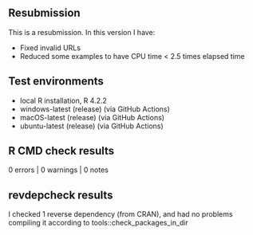 ## Resubmission
This is a resubmission. In this version I have:

* Fixed invalid URLs
* Reduced some examples to have CPU time < 2.5 times elapsed time

## Test environments
* local R installation, R 4.2.2
* windows-latest (release) (via GitHub Actions)
* macOS-latest (release) (via GitHub Actions)
* ubuntu-latest (release) (via GitHub Actions)

## R CMD check results

0 errors | 0 warnings | 0 notes

## revdepcheck results

I checked 1 reverse dependency (from CRAN), and had no problems compiling it 
according to tools::check_packages_in_dir
